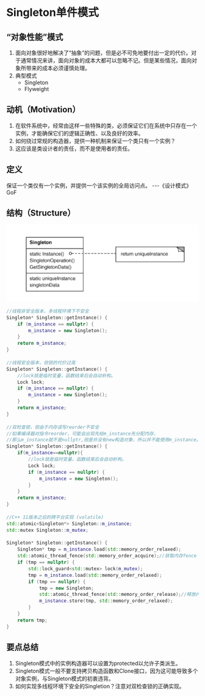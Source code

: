 # Singleton单件模式

## “对象性能”模式

1. 面向对象很好地解决了“抽象”的问题，但是必不可免地要付出一定的代价。对于通常情况来讲，面向对象的成本大都可以忽略不记。但是某些情况，面向对象所带来的成本必须谨慎处理。
2. 典型模式
    * Singleton
    * Flyweight

## 动机（Motivation）

1. 在软件系统中，经常由这样一些特殊的类，必须保证它们在系统中只存在一个实例，才能确保它们的逻辑正确性、以及良好的效率。
2. 如何绕过常规的构造器，提供一种机制来保证一个类只有一个实例？
3. 这应该是类设计者的责任，而不是使用者的责任。

## 定义

保证一个类仅有一个实例，并提供一个该实例的全局访问点。
                                                ---《设计模式》GoF

## 结构（Structure）

![20200101220813.png](https://raw.githubusercontent.com/SunshlnW/Design-Mode/master/image/Singleton%E5%8D%95%E4%BB%B6%E6%A8%A1%E5%BC%8F/20200101220813.png)

```c++
//线程非安全版本，多线程环境下不安全
Singleton* Singleton::getInstance() {
    if (m_instance == nullptr) {
        m_instance = new Singleton();
    }
    return m_instance;
}

//线程安全版本，但锁的代价过高
Singleton* Singleton::getInstance() {
    //lock锁是临时变量，函数结束后会自动析构。
    Lock lock;
    if (m_instance == nullptr) {
        m_instance = new Singleton();
    }
    return m_instance;
}

//双检查锁，但由于内存读写reorder不安全
//如果编译器对指令reorder，可能会出现先给m_instance先分配内存，
//那么m_instance就不是nullptr,但是并没有new构造对象，所以并不能使用m_instance。
Singleton* Singleton::getInstance() {
    if(m_instance==nullptr){
        //lock锁是临时变量，函数结束后会自动析构。
        Lock lock;
        if (m_instance == nullptr) {
            m_instance = new Singleton();
        }
    }
    return m_instance;
}

//C++ 11版本之后的跨平台实现 (volatile)
std::atomic<Singleton*> Singleton::m_instance;
std::mutex Singleton::m_mutex;

Singleton* Singleton::getInstance() {
    Singleton* tmp = m_instance.load(std::memory_order_relaxed);
    std::atomic_thread_fence(std::memory_order_acquire);//获取内存fence
    if (tmp == nullptr) {
        std::lock_guard<std::mutex> lock(m_mutex);
        tmp = m_instance.load(std::memory_order_relaxed);
        if (tmp == nullptr) {
            tmp = new Singleton;
            std::atomic_thread_fence(std::memory_order_release);//释放内存fence
            m_instance.store(tmp, std::memory_order_relaxed);
        }
    }
    return tmp;
}
```

## 要点总结

1. Singleton模式中的实例构造器可以设置为protected以允许子类派生。
2. Singleton模式一般不要支持拷贝构造函数和Clone接口，因为这可能导致多个对象实例，与Singleton模式的初衷违背。
3. 如何实现多线程环境下安全的Singletion？注意对双检查锁的正确实现。
